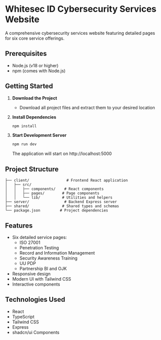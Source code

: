 # Whitesec ID Cybersecurity Services Website

A comprehensive cybersecurity services website featuring detailed pages for six core service offerings.

## Prerequisites

- Node.js (v18 or higher)
- npm (comes with Node.js)

## Getting Started

1. **Download the Project**
   - Download all project files and extract them to your desired location

2. **Install Dependencies**
   ```bash
   npm install
   ```

3. **Start Development Server**
   ```bash
   npm run dev
   ```
   The application will start on http://localhost:5000

## Project Structure

```
├── client/                 # Frontend React application
│   ├── src/
│   │   ├── components/    # React components
│   │   ├── pages/        # Page components
│   │   └── lib/          # Utilities and helpers
├── server/                # Backend Express server
├── shared/               # Shared types and schemas
└── package.json         # Project dependencies
```

## Features

- Six detailed service pages:
  - ISO 27001
  - Penetration Testing
  - Record and Information Management
  - Security Awareness Training
  - UU PDP
  - Partnership BI and OJK
- Responsive design
- Modern UI with Tailwind CSS
- Interactive components

## Technologies Used

- React
- TypeScript
- Tailwind CSS
- Express
- shadcn/ui Components
